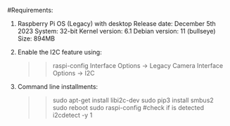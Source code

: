 #Requirements:
 1. Raspberry Pi OS (Legacy) with desktop
    Release date: December 5th 2023
    System: 32-bit
    Kernel version: 6.1
    Debian version: 11 (bullseye)
    Size: 894MB

 2. Enable the I2C feature using:
    >> raspi-config
    >> Interface Options -> Legacy Camera
    >> Interface Options -> I2C

 4. Command line installments:
     >> sudo apt-get install libi2c-dev
     >> sudo pip3 install smbus2
     >> sudo reboot
     >> sudo raspi-config
     >> #check if is detected
     >> i2cdetect -y 1 
